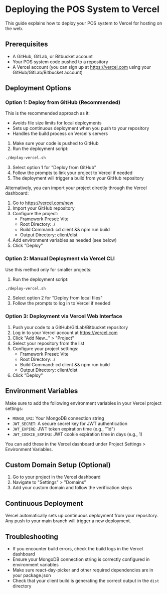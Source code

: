 # Deploying the POS System to Vercel

This guide explains how to deploy your POS system to Vercel for hosting on the web.

## Prerequisites

- A GitHub, GitLab, or Bitbucket account
- Your POS system code pushed to a repository
- A Vercel account (you can sign up at https://vercel.com using your GitHub/GitLab/Bitbucket account)

## Deployment Options

### Option 1: Deploy from GitHub (Recommended)

This is the recommended approach as it:

- Avoids file size limits for local deployments
- Sets up continuous deployment when you push to your repository
- Handles the build process on Vercel's servers

1. Make sure your code is pushed to GitHub
2. Run the deployment script:

```bash
./deploy-vercel.sh
```

3. Select option 1 for "Deploy from GitHub"
4. Follow the prompts to link your project to Vercel if needed
5. The deployment will trigger a build from your GitHub repository

Alternatively, you can import your project directly through the Vercel dashboard:

1. Go to https://vercel.com/new
2. Import your GitHub repository
3. Configure the project:
   - Framework Preset: Vite
   - Root Directory: ./
   - Build Command: cd client && npm run build
   - Output Directory: client/dist
4. Add environment variables as needed (see below)
5. Click "Deploy"

### Option 2: Manual Deployment via Vercel CLI

Use this method only for smaller projects:

1. Run the deployment script:

```bash
./deploy-vercel.sh
```

2. Select option 2 for "Deploy from local files"
3. Follow the prompts to log in to Vercel if needed

### Option 3: Deployment via Vercel Web Interface

1. Push your code to a GitHub/GitLab/Bitbucket repository
2. Log in to your Vercel account at https://vercel.com
3. Click "Add New..." > "Project"
4. Select your repository from the list
5. Configure your project settings:
   - Framework Preset: Vite
   - Root Directory: ./
   - Build Command: cd client && npm run build
   - Output Directory: client/dist
6. Click "Deploy"

## Environment Variables

Make sure to add the following environment variables in your Vercel project settings:

- `MONGO_URI`: Your MongoDB connection string
- `JWT_SECRET`: A secure secret key for JWT authentication
- `JWT_EXPIRE`: JWT token expiration time (e.g., "1d")
- `JWT_COOKIE_EXPIRE`: JWT cookie expiration time in days (e.g., 1)

You can add these in the Vercel dashboard under Project Settings > Environment Variables.

## Custom Domain Setup (Optional)

1. Go to your project in the Vercel dashboard
2. Navigate to "Settings" > "Domains"
3. Add your custom domain and follow the verification steps

## Continuous Deployment

Vercel automatically sets up continuous deployment from your repository. Any push to your main branch will trigger a new deployment.

## Troubleshooting

- If you encounter build errors, check the build logs in the Vercel dashboard
- Ensure your MongoDB connection string is correctly configured in environment variables
- Make sure react-day-picker and other required dependencies are in your package.json
- Check that your client build is generating the correct output in the `dist` directory

